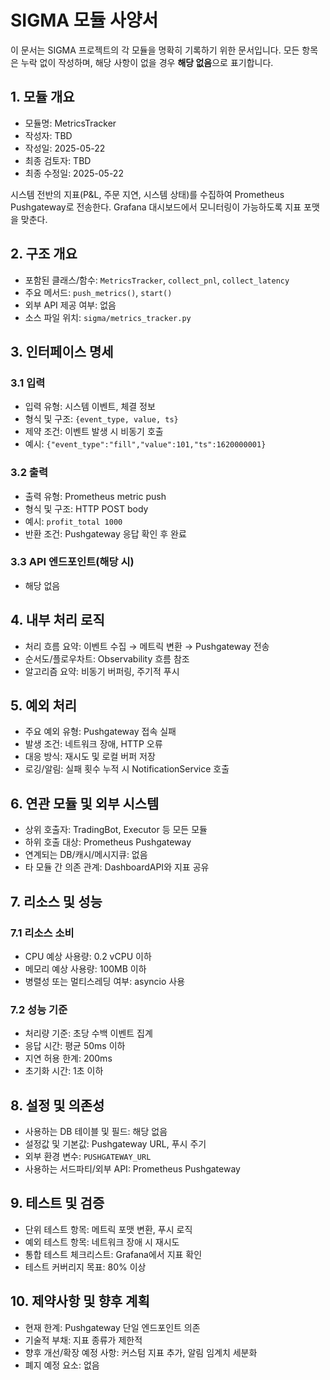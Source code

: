 # SIGMA 모듈 사양서

이 문서는 SIGMA 프로젝트의 각 모듈을 명확히 기록하기 위한 문서입니다. 모든 항목은 누락 없이 작성하며, 해당 사항이 없을 경우 **해당 없음**으로 표기합니다.

## 1. 모듈 개요
* 모듈명: MetricsTracker
* 작성자: TBD
* 작성일: 2025-05-22
* 최종 검토자: TBD
* 최종 수정일: 2025-05-22

시스템 전반의 지표(P&L, 주문 지연, 시스템 상태)를 수집하여 Prometheus Pushgateway로 전송한다. Grafana 대시보드에서 모니터링이 가능하도록 지표 포맷을 맞춘다.

## 2. 구조 개요
* 포함된 클래스/함수: `MetricsTracker`, `collect_pnl`, `collect_latency`
* 주요 메서드: `push_metrics()`, `start()`
* 외부 API 제공 여부: 없음
* 소스 파일 위치: `sigma/metrics_tracker.py`

## 3. 인터페이스 명세
### 3.1 입력
* 입력 유형: 시스템 이벤트, 체결 정보
* 형식 및 구조: `{event_type, value, ts}`
* 제약 조건: 이벤트 발생 시 비동기 호출
* 예시: `{"event_type":"fill","value":101,"ts":1620000001}`

### 3.2 출력
* 출력 유형: Prometheus metric push
* 형식 및 구조: HTTP POST body
* 예시: `profit_total 1000`
* 반환 조건: Pushgateway 응답 확인 후 완료

### 3.3 API 엔드포인트(해당 시)
* 해당 없음

## 4. 내부 처리 로직
* 처리 흐름 요약: 이벤트 수집 → 메트릭 변환 → Pushgateway 전송
* 순서도/플로우차트: Observability 흐름 참조
* 알고리즘 요약: 비동기 버퍼링, 주기적 푸시

## 5. 예외 처리
* 주요 예외 유형: Pushgateway 접속 실패
* 발생 조건: 네트워크 장애, HTTP 오류
* 대응 방식: 재시도 및 로컬 버퍼 저장
* 로깅/알림: 실패 횟수 누적 시 NotificationService 호출

## 6. 연관 모듈 및 외부 시스템
* 상위 호출자: TradingBot, Executor 등 모든 모듈
* 하위 호출 대상: Prometheus Pushgateway
* 연계되는 DB/캐시/메시지큐: 없음
* 타 모듈 간 의존 관계: DashboardAPI와 지표 공유

## 7. 리소스 및 성능
### 7.1 리소스 소비
* CPU 예상 사용량: 0.2 vCPU 이하
* 메모리 예상 사용량: 100MB 이하
* 병렬성 또는 멀티스레딩 여부: asyncio 사용

### 7.2 성능 기준
* 처리량 기준: 초당 수백 이벤트 집계
* 응답 시간: 평균 50ms 이하
* 지연 허용 한계: 200ms
* 초기화 시간: 1초 이하

## 8. 설정 및 의존성
* 사용하는 DB 테이블 및 필드: 해당 없음
* 설정값 및 기본값: Pushgateway URL, 푸시 주기
* 외부 환경 변수: `PUSHGATEWAY_URL`
* 사용하는 서드파티/외부 API: Prometheus Pushgateway

## 9. 테스트 및 검증
* 단위 테스트 항목: 메트릭 포맷 변환, 푸시 로직
* 예외 테스트 항목: 네트워크 장애 시 재시도
* 통합 테스트 체크리스트: Grafana에서 지표 확인
* 테스트 커버리지 목표: 80% 이상

## 10. 제약사항 및 향후 계획
* 현재 한계: Pushgateway 단일 엔드포인트 의존
* 기술적 부채: 지표 종류가 제한적
* 향후 개선/확장 예정 사항: 커스텀 지표 추가, 알림 임계치 세분화
* 폐지 예정 요소: 없음
